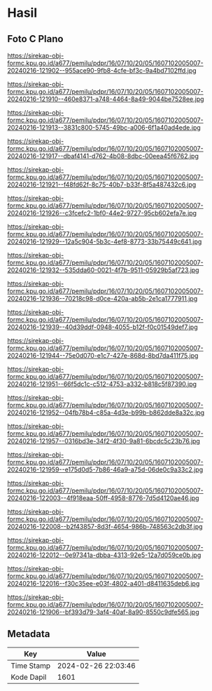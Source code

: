 # Hasil

## Foto C Plano

https://sirekap-obj-formc.kpu.go.id/a677/pemilu/pdpr/16/07/10/20/05/1607102005007-20240216-121902--955ace90-9fb8-4cfe-bf3c-9a4bd7102ffd.jpg

https://sirekap-obj-formc.kpu.go.id/a677/pemilu/pdpr/16/07/10/20/05/1607102005007-20240216-121910--460e8371-a748-4464-8a49-9044be7528ee.jpg

https://sirekap-obj-formc.kpu.go.id/a677/pemilu/pdpr/16/07/10/20/05/1607102005007-20240216-121913--3831c800-5745-49bc-a006-6f1a40ad4ede.jpg

https://sirekap-obj-formc.kpu.go.id/a677/pemilu/pdpr/16/07/10/20/05/1607102005007-20240216-121917--dbaf4141-d762-4b08-8dbc-00eea45f6762.jpg

https://sirekap-obj-formc.kpu.go.id/a677/pemilu/pdpr/16/07/10/20/05/1607102005007-20240216-121921--f48fd62f-8c75-40b7-b33f-8f5a487432c6.jpg

https://sirekap-obj-formc.kpu.go.id/a677/pemilu/pdpr/16/07/10/20/05/1607102005007-20240216-121926--c3fcefc2-1bf0-44e2-9727-95cb602efa7e.jpg

https://sirekap-obj-formc.kpu.go.id/a677/pemilu/pdpr/16/07/10/20/05/1607102005007-20240216-121929--12a5c904-5b3c-4ef8-8773-33b75449c641.jpg

https://sirekap-obj-formc.kpu.go.id/a677/pemilu/pdpr/16/07/10/20/05/1607102005007-20240216-121932--535dda60-0021-4f7b-9511-05929b5af723.jpg

https://sirekap-obj-formc.kpu.go.id/a677/pemilu/pdpr/16/07/10/20/05/1607102005007-20240216-121936--70218c98-d0ce-420a-ab5b-2e1ca1777911.jpg

https://sirekap-obj-formc.kpu.go.id/a677/pemilu/pdpr/16/07/10/20/05/1607102005007-20240216-121939--40d39ddf-0948-4055-b12f-f0c01549def7.jpg

https://sirekap-obj-formc.kpu.go.id/a677/pemilu/pdpr/16/07/10/20/05/1607102005007-20240216-121944--75e0d070-e1c7-427e-868d-8bd7da411f75.jpg

https://sirekap-obj-formc.kpu.go.id/a677/pemilu/pdpr/16/07/10/20/05/1607102005007-20240216-121951--66f5dc1c-c512-4753-a332-b818c5f87390.jpg

https://sirekap-obj-formc.kpu.go.id/a677/pemilu/pdpr/16/07/10/20/05/1607102005007-20240216-121952--04fb78b4-c85a-4d3e-b99b-b862dde8a32c.jpg

https://sirekap-obj-formc.kpu.go.id/a677/pemilu/pdpr/16/07/10/20/05/1607102005007-20240216-121957--0316bd3e-34f2-4f30-9a81-6bcdc5c23b76.jpg

https://sirekap-obj-formc.kpu.go.id/a677/pemilu/pdpr/16/07/10/20/05/1607102005007-20240216-121959--e175d0d5-7b86-46a9-a75d-06de0c9a33c2.jpg

https://sirekap-obj-formc.kpu.go.id/a677/pemilu/pdpr/16/07/10/20/05/1607102005007-20240216-122003--4f918eaa-50ff-4958-8776-7d5d4120ae46.jpg

https://sirekap-obj-formc.kpu.go.id/a677/pemilu/pdpr/16/07/10/20/05/1607102005007-20240216-122008--b2f43857-8d3f-4654-986b-748563c2db3f.jpg

https://sirekap-obj-formc.kpu.go.id/a677/pemilu/pdpr/16/07/10/20/05/1607102005007-20240216-122012--0e97341a-dbba-4313-92e5-12a7d059ce0b.jpg

https://sirekap-obj-formc.kpu.go.id/a677/pemilu/pdpr/16/07/10/20/05/1607102005007-20240216-122016--f30c35ee-e03f-4802-a401-d8411635deb6.jpg

https://sirekap-obj-formc.kpu.go.id/a677/pemilu/pdpr/16/07/10/20/05/1607102005007-20240216-121906--bf393d79-3af4-40af-8a90-8550c9dfe565.jpg


## Metadata

| Key        | Value               |
| ---------- | ------------------- |
| Time Stamp | 2024-02-26 22:03:46 |
| Kode Dapil | 1601                |



